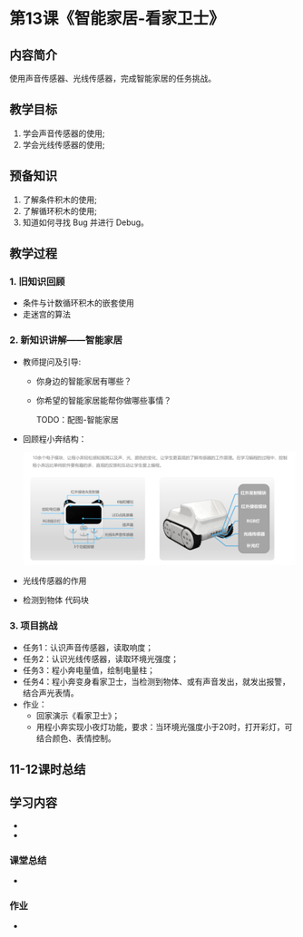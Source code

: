 <!-- # 机器人编程入门学习 -->
<style>
  .width150 {
      width: 150px;
  }
  .width300 {
      width: 300px;
  }
  .width600 {
      width: 600px;
  }
</style>

# 第13课《智能家居-看家卫士》

## 内容简介

使用声音传感器、光线传感器，完成智能家居的任务挑战。

## 教学目标

1. 学会声音传感器的使用;
1. 学会光线传感器的使用;

## 预备知识

1. 了解条件积木的使用;
1. 了解循环积木的使用;
1. 知道如何寻找 Bug 并进行 Debug。

## 教学过程

### 1. 旧知识回顾

- 条件与计数循环积木的嵌套使用
- 走迷宫的算法

### 2. 新知识讲解——智能家居

- 教师提问及引导:
  - 你身边的智能家居有哪些？
  - 你希望的智能家居能帮你做哪些事情？

    TODO：配图-智能家居
    <!-- <img src="../images/10-1.png" class="width600" /> -->

- 回顾程小奔结构：

  <img src="../images/1-6-b.png" class="width600" />

- 光线传感器的作用

- 检测到物体 代码块


### 3. 项目挑战

- 任务1：认识声音传感器，读取响度；
- 任务2：认识光线传感器，读取环境光强度；
- 任务3：程小奔电量值，绘制电量柱；
- 任务4：程小奔变身看家卫士，当检测到物体、或有声音发出，就发出报警，结合声光表情。
- 作业：
  - 回家演示《看家卫士》；
  - 用程小奔实现小夜灯功能，要求：当环境光强度小于20时，打开彩灯，可结合颜色、表情控制。


## 11-12课时总结

## 学习内容

* 
* 

### 课堂总结

* 

### 作业

* 